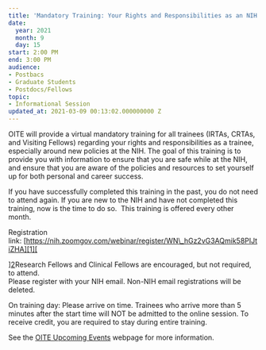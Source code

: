 ```yaml
---
title: 'Mandatory Training: Your Rights and Responsibilities as an NIH Trainee'
date:
  year: 2021
  month: 9
  day: 15
start: 2:00 PM
end: 3:00 PM
audience:
- Postbacs
- Graduate Students
- Postdocs/Fellows
topic:
- Informational Session
updated_at: 2021-03-09 00:13:02.000000000 Z
---
```

OITE will provide a virtual mandatory training for all trainees (IRTAs,
CRTAs, and Visiting Fellows) regarding your rights and responsibilities
as a trainee, especially around new policies at the NIH. The goal of
this training is to provide you with information to ensure that you are
safe while at the NIH, and ensure that you are aware of the policies and
resources to set yourself up for both personal and career success. 

If you have successfully completed this training in the past, you do not
need to attend again. If you are new to the NIH and have not completed
this training, now is the time to do so.  This training is offered every
other month. 

Registration
link: [https://nih.zoomgov.com/webinar/register/WN\_hGz2vG3AQmik58PIJtiZHA][1][

][2]Research Fellows and Clinical Fellows are encouraged, but not
required, to attend.  
Please register with your NIH email. Non-NIH email registrations will be
deleted. 

On training day: Please arrive on time. Trainees who arrive more than 5
minutes after the start time will NOT be admitted to the online session.
To receive credit, you are required to stay during entire training. 

See the [OITE Upcoming Events][3] webpage for more information.  



[1]: https://nih.zoomgov.com/webinar/register/WN_hGz2vG3AQmik58PIJtiZHA
[2]: https://nih.zoomgov.com/webinar/register/WN_Idem9zCeTCerjlfLOKYT_A
[3]: https://www.training.nih.gov/events/upcoming
